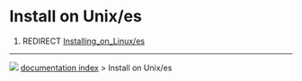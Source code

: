 # Install on Unix/es
1.  REDIRECT [Installing\_on\_Linux/es](Installing_on_Linux/es.md)



---
![](images/Right_arrow.png) [documentation index](../README.md) > Install on Unix/es
